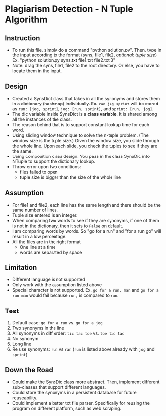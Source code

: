 # Plagiarism Detection - N Tuple Algorithm

## Instruction
- To run this file, simply do a command "python solution.py". Then, type in the input according to the format (syns, file1, file2, _optional: tuple size_) Ex. "python solution.py syns.txt file1.txt file2.txt 3"
- Note: drag the syns, file1, file2 to the root directory. Or else, you have to locate them in the input.

## Design
- Created a SynsDict class that takes in all the synonyms and stores them in a dictionary (hashmap) individually. Ex. `run jog sprint` will be stored as `run: [jog, sprint]`, `jog: [run, sprint]`, and `sprint: [run, jog]`.
- The dic variable inside SynsDict is a **class variable**. It is shared among all the instances of the class.
- The reason behind that is to support constant lookup time for each word. 
- Using sliding window technique to solve the n-tuple problem. (The window size is the tuple size.) Given the window size, you slide through the whole line. Upon each slide, you check the tuples to see if they are the same.
- Using composition class design. You pass in the class SynsDic into NTuple to support the dictionary lookup.
- Throw error upon two conditions:
	- files failed to open
	- tuple size is bigger than the size of the whole line 

## Assumption
- For file1 and file2, each line has the same length and there should be the same number of lines.
- Tuple size entered is an integer.
- When comparing two words to see if they are synonyms, if one of them is not in the dictionary, then it sets to `False` on default.
- I am comparing words by words. So "go for a run" and "for a run go" will result in a low percentage.
- All the files are in the right format
	- One line at a time
	- words are separated by space 

## Limitation
- Different language is not supported
- Only work with the assumption listed above 
- Special character is not supported. Ex. `go for a run, man` and `go for a run man` would fail because `run,` is compared to `run`.

## Test
 1) Default case: `go for a run` vs. `go for a jog`
 2) Two synonyms in the line
 3) All synonyms in diff order: `tic tac toe` vs. `toe tic tac`
 4) No synonym
 5) Long line
 6) Re use synonyms: `run` vs `ran` (`run` is listed above already with `jog` and `sprint`)

## Down the Road
- Could make the SynsDic class more abstract. Then, implement different sub-classes that support different languages.
- Could store the synonyms in a persistent database for future reuseability.
- Could implement a better txt file parser. Specifically for reusing the program on different platform, such as web scraping. 

